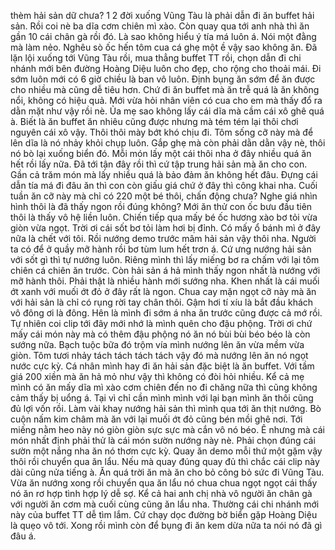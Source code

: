 thèm hải sản dữ chưa? 1 2 đời xuống Vũng Tàu là phải dẫn đi ăn buffet hải sản. Rồi coi nè ba dĩa cơm chiên mì xào. Còn quay qua tới anh nhà thì ăn gần 10 cái chân gà rồi đó. Là sao không hiểu ý tía má luôn á. Nói một đằng mà làm nẻo. Nghêu sò ốc hến tôm cua cá ghẹ một ề vậy sao không ăn. Đã lặn lội xuống tới Vũng Tàu rồi, mua thẳng buffet TT rồi, chọn dẫn đi chi nhánh mới bên đường Hoàng Diệu luôn cho đẹp, cho rộng cho thoải mái. Đi sớm luôn mới có 6 giờ chiều là ban vô luôn. Định bụng ăn sớm để ăn được cho nhiều mà cũng dễ tiêu hơn. Chứ đi ăn buffet mà ăn trễ quá là ăn không nổi, không có hiệu quả. Mới vừa hỏi nhân viên có cua cho em mà thấy đổ ra dằn mặt như vậy rồi nè. Ủa mẹ sao không lấy cái dĩa mà cầm cái xô ghê quá à. Biết là ăn buffet ăn nhiêu cũng được nhưng mà tém tém lại thôi chơi nguyên cái xô vậy. Thôi thôi mày bớt khó chịu đi. Tôm sống cỡ này mà để lên dĩa là nó nhảy khỏi chụp luôn. Gắp ghẹ mà còn phải dằn dằn vậy nè, thôi nó bò lại xuống biển đó. Mỗi món lấy một cái thôi nha ở đây nhiều quá ăn hết rồi lấy nữa. Đã tới tận đây rồi thì cứ tập trung hải sản mà ăn cho con. Gần cả trăm món mà lấy nhiều quá là bảo đảm ăn không hết đâu. Đựng cái dẫn tía má đi đâu ăn thì con còn giấu giá chứ ở đây thì công khai nha. Cuối tuần ăn cỡ này mà chỉ có 220 một bé thôi, chấn động chưa? Nghe giá nhìn hình thôi là đã thấy ngon rồi đúng không? Mới ăn thử con ốc bưu đầu tiên thôi là thấy vô hệ liền luôn. Chiến tiếp qua mấy bé ốc hương xào bơ tỏi vừa giòn vừa ngọt. Trời ơi cái sốt bơ tỏi làm hơi bị đỉnh. Có mấy ổ bánh mì ở đây nữa là chết với tôi. Rồi nướng demo trước mâm hải sản vậy thôi nha. Người ta có để ở quầy mỡ hành rồi bơ tùm lum hết trơn á. Cứ ưng nướng hải sản với sốt gì thì tự nướng luôn. Riêng mình thì lấy miếng bơ ra chấm với lại tôm chiên cá chiên ăn trước. Còn hải sản á hả mình thấy ngon nhất là nướng với mỡ hành thôi. Phải thật là nhiều hành mới sướng nha. Khen nhất là cái muối ớt xanh với muối ớt đỏ ở đây rất là ngon. Chua cay mặn ngọt cỡ này mà ăn với hải sản là chỉ có rụng rời tay chân thôi. Gậm hơi tí xíu là bắt đầu khách vô đông ơi là đông. Hên là mình đi sớm á nha ăn trước cũng được cả mớ rồi. Tự nhiên coi clip tới đây mới nhớ là mình quên cho đậu phộng. Trời ơi chứ mấy cái món này mà có thêm đậu phộng nó ăn nó bùi bùi béo béo là còn sướng nữa. Bạch tuộc bữa đó trộm vía mình nướng lên ăn vừa mềm vừa giòn. Tôm tươi nhảy tách tách tách tách vậy đó mà nướng lên ăn nó ngọt nước cực kỳ. Cá nhân mình hay đi ăn hải sản đặc biệt là ăn buffet. Với tầm giá 200 xiền mà ăn hả mỏ như vậy thì không có đòi hỏi nhiều. Kể cả mẹ mình có ăn mấy dĩa mì xào cơm chiên đến no đi chăng nữa thì cũng không cảm thấy bị uổng á. Tại vì chỉ cần mình mình với lại bạn mình ăn thôi cũng đủ lợi vốn rồi. Làm vài khay nướng hải sản thì mình qua tới ăn thịt nướng. Bò cuộn nấm kim châm mà ăn với lại muối ớt đỏ cũng bén mồi ghê nơi. Tới miếng nằm heo này nó giòn giòn sực sực mà cắn vô nó béo. Ê nhưng mà cái món nhất định phải thử là cái món sườn nướng này nè. Phải chọn đúng cái sườn một nắng nha ăn nó thơm cực kỳ. Quay ăn demo mỗi thứ một gặm vậy thôi rồi chuyển qua ăn lẩu. Nếu mà quay đúng quay đủ thì chắc cái clip này dài cũng nửa tiếng à. Ăn quá trời ăn mà ăn cho bỏ công bỏ sức đi Vũng Tàu. Vừa ăn nướng xong rồi chuyển qua ăn lẩu nó chua chua ngọt ngọt cái thấy nó ăn rơ hợp tình hợp lý dễ sợ. Kể cả hai anh chị nhà vô người ăn chân gà với người ăn cơm mà cuối cùng cũng ăn lẩu nha. Thường cái chi nhánh mới này của buffet TT dễ tìm lắm. Cứ chạy dọc đường bờ biển gặp Hoàng Diệu là quẹo vô tới. Xong rồi mình còn để bụng đi ăn kem dừa nữa ta nói nó đã gì đâu á.